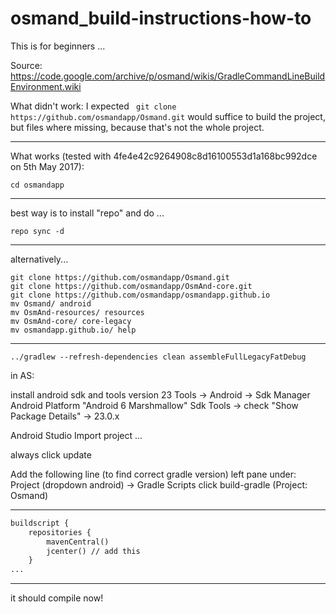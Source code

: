 # osmand_build-instructions-how-to

This is for beginners ...

Source:
https://code.google.com/archive/p/osmand/wikis/GradleCommandLineBuildEnvironment.wiki

What didn't work:
I expected ` git clone https://github.com/osmandapp/Osmand.git` would suffice to build the project, but files where missing, because that's not the whole project.

----

What works (tested with 4fe4e42c9264908c8d16100553d1a168bc992dce on 5th May 2017):
```mkdir osmandapp
cd osmandapp
```
--------------------
best way is to install "repo" and do ...
```repo init -u https://github.com/osmandapp/OsmAnd-manifest.git -m android_build.xml
repo sync -d
```
------------
alternatively... 
```git clone https://github.com/osmandapp/OsmAnd-resources.git
git clone https://github.com/osmandapp/Osmand.git
git clone https://github.com/osmandapp/OsmAnd-core.git
git clone https://github.com/osmandapp/osmandapp.github.io
mv Osmand/ android
mv OsmAnd-resources/ resources
mv OsmAnd-core/ core-legacy
mv osmandapp.github.io/ help
```
------------
```cd android/OsmAnd
../gradlew --refresh-dependencies clean assembleFullLegacyFatDebug
```
in AS:

install android sdk and tools version 23
Tools -> Android -> Sdk Manager
Android Platform "Android 6 Marshmallow"
Sdk Tools -> check "Show Package Details" -> 23.0.x

Android Studio
Import project ...

always click update

Add the following line (to find correct gradle version) left pane under: Project (dropdown android) -> Gradle Scripts click build-gradle (Project: Osmand)

------------------------------
```xml
buildscript {
    repositories {
        mavenCentral()
        jcenter() // add this
    }
...
```
------------------------------

it should compile now!
